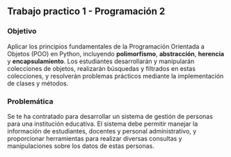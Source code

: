 ## Trabajo practico 1 - Programación 2

### Objetivo

Aplicar los principios fundamentales de la Programación Orientada a Objetos (POO) en Python, incluyendo **polimorfismo**, **abstracción**, **herencia** y **encapsulamiento**. Los estudiantes desarrollarán y manipularán colecciones de objetos, realizarán búsquedas y filtrados en estas colecciones, y resolverán problemas prácticos mediante la implementación de clases y métodos.

### Problemática

Se te ha contratado para desarrollar un sistema de gestión de personas para una institución educativa. El sistema debe permitir manejar la información de estudiantes, docentes y personal administrativo, y proporcionar herramientas para realizar diversas consultas y manipulaciones sobre los datos de estas personas.
